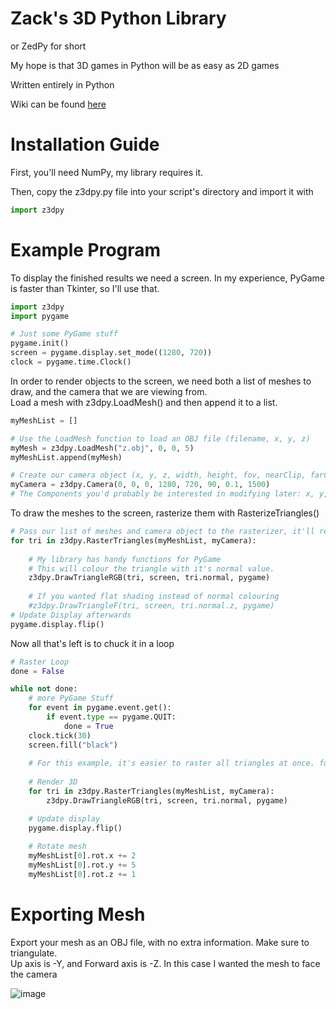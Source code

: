# Zack's 3D Python Library
or ZedPy for short

My hope is that 3D games in Python will be as easy as 2D games

Written entirely in Python

Wiki can be found <a href="https://github.com/ZackWilde27/pythonRasterizer/wiki">here</a>

# Installation Guide

First, you'll need NumPy, my library requires it.

Then, copy the z3dpy.py file into your script's directory and import it with
```python
import z3dpy
```

# Example Program
To display the finished results we need a screen. In my experience, PyGame is faster than Tkinter, so I'll use that.

```python
import z3dpy
import pygame

# Just some PyGame stuff
pygame.init()
screen = pygame.display.set_mode((1280, 720))
clock = pygame.time.Clock()
```

In order to render objects to the screen, we need both a list of meshes to draw, and the camera that we are viewing from.
<br>
Load a mesh with z3dpy.LoadMesh() and then append it to a list.

```python
myMeshList = []

# Use the LoadMesh function to load an OBJ file (filename, x, y, z)
myMesh = z3dpy.LoadMesh("z.obj", 0, 0, 5)
myMeshList.append(myMesh)

# Create our camera object (x, y, z, width, height, fov, nearClip, farClip)
myCamera = z3dpy.Camera(0, 0, 0, 1280, 720, 90, 0.1, 1500)
# The Components you'd probably be interested in modifying later: x, y, z, roll, pitch, yaw

```

To draw the meshes to the screen, rasterize them with RasterizeTriangles()

```python
# Pass our list of meshes and camera object to the rasterizer, it'll return a sorted list of triangles to draw on our screen
for tri in z3dpy.RasterTriangles(myMeshList, myCamera):
        
    # My library has handy functions for PyGame
    # This will colour the triangle with it's normal value.
    z3dpy.DrawTriangleRGB(tri, screen, tri.normal, pygame)
        
    # If you wanted flat shading instead of normal colouring
    #z3dpy.DrawTriangleF(tri, screen, tri.normal.z, pygame)
# Update Display afterwards
pygame.display.flip()
```

Now all that's left is to chuck it in a loop

```python
# Raster Loop
done = False

while not done:
    # more PyGame Stuff
    for event in pygame.event.get():
        if event.type == pygame.QUIT:
            done = True    
    clock.tick(30)
    screen.fill("black")
    
    # For this example, it's easier to raster all triangles at once. for a more custom pipeline, see the wiki
    
    # Render 3D
    for tri in z3dpy.RasterTriangles(myMeshList, myCamera):
        z3dpy.DrawTriangleRGB(tri, screen, tri.normal, pygame)

    # Update display
    pygame.display.flip()
    
    # Rotate mesh
    myMeshList[0].rot.x += 2
    myMeshList[0].rot.y += 5
    myMeshList[0].rot.z += 1
```


# Exporting Mesh

Export your mesh as an OBJ file, with no extra information. Make sure to triangulate.
<br>
Up axis is -Y, and Forward axis is -Z. In this case I wanted the mesh to face the camera

![image](https://user-images.githubusercontent.com/115175938/235002154-62bb03ad-13f3-4084-b410-aa0074553865.png)
